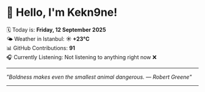 # 👋 Hello, I'm Kekn9ne!

🗓️ Today is: **Friday, 12 September 2025**  
🌤️ Weather in Istanbul: **☀️   +23°C**  
📊 GitHub Contributions: **91**  
🎧 Currently Listening: Not listening to anything right now ❌

---

_"Boldness makes even the smallest animal dangerous. — *Robert Greene*"_

---
